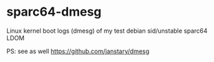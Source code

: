 # sparc64-dmesg

Linux kernel boot logs (dmesg) of my test debian sid/unstable sparc64 LDOM

PS: see as well https://github.com/janstary/dmesg

